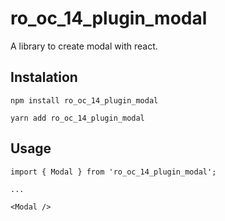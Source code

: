 # ro_oc_14_plugin_modal

A library to create modal with react.

## Instalation

```
npm install ro_oc_14_plugin_modal
```

```
yarn add ro_oc_14_plugin_modal
```

## Usage


```JS
import { Modal } from 'ro_oc_14_plugin_modal';

...

<Modal />
```
